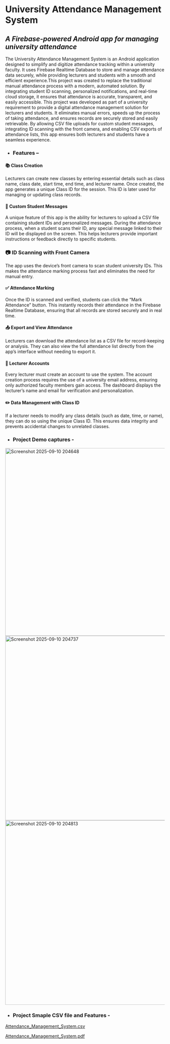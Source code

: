 # **University Attendance Management System**
## _A Firebase-powered Android app for managing university attendance_

The University Attendance Management System is an Android application designed to simplify and digitize attendance tracking within a university faculty. It uses Firebase Realtime Database to store and manage attendance data securely, while providing lecturers and students with a smooth and efficient experience.This project was created to replace the traditional manual attendance process with a modern, automated solution. By integrating student ID scanning, personalized notifications, and real-time cloud storage, it ensures that attendance is accurate, transparent, and easily accessible.
This project was developed as part of a university requirement to provide a digital attendance management solution for lecturers and students. It eliminates manual errors, speeds up the process of taking attendance, and ensures records are securely stored and easily retrievable. By allowing CSV file uploads for custom student messages, integrating ID scanning with the front camera, and enabling CSV exports of attendance lists, this app ensures both lecturers and students have a seamless experience.
* ### Features –
 #### 📚 Class Creation
Lecturers can create new classes by entering essential details such as class name, class date, start time, end time, and lecturer name. Once created, the app generates a unique Class ID for the session. This ID is later used for managing or updating class records.
#### 📩 Custom Student Messages
A unique feature of this app is the ability for lecturers to upload a CSV file containing student IDs and personalized messages. During the attendance process, when a student scans their ID, any special message linked to their ID will be displayed on the screen. This helps lecturers provide important instructions or feedback directly to specific students.
### 📷 ID Scanning with Front Camera
The app uses the device’s front camera to scan student university IDs. This makes the attendance marking process fast and eliminates the need for manual entry.
#### ✅ Attendance Marking
Once the ID is scanned and verified, students can click the “Mark Attendance” button. This instantly records their attendance in the Firebase Realtime Database, ensuring that all records are stored securely and in real time.
#### 📤 Export and View Attendance
Lecturers can download the attendance list as a CSV file for record-keeping or analysis. They can also view the full attendance list directly from the app’s interface without needing to export it.
#### 🔐 Lecturer Accounts
Every lecturer must create an account to use the system. The account creation process requires the use of a university email address, ensuring only authorized faculty members gain access. The dashboard displays the lecturer’s name and email for verification and personalization.
#### ✏️ Data Management with Class ID
If a lecturer needs to modify any class details (such as date, time, or name), they can do so using the unique Class ID. This ensures data integrity and prevents accidental changes to unrelated classes.

* ### Project Demo captures -
  
<img width="856" height="592" alt="Screenshot 2025-09-10 204648" src="https://github.com/user-attachments/assets/96de50b7-eeb2-4081-89e2-18ef87cfb7bb" />
<img width="837" height="582" alt="Screenshot 2025-09-10 204737" src="https://github.com/user-attachments/assets/67fae666-b54d-49c3-aa6f-bbe14b5d78ff" />
<img width="832" height="582" alt="Screenshot 2025-09-10 204813" src="https://github.com/user-attachments/assets/6bf54836-4a5d-4fe7-97ac-f13f7786c3a4" />

* ### Project Smaple CSV file and Features -
[Attendance_Management_System.csv](https://github.com/user-attachments/files/22258665/Attendance_Management_System.csv)

[Attendance_Management_System.pdf](https://github.com/user-attachments/files/22258704/Attendance_Management_System.pdf)